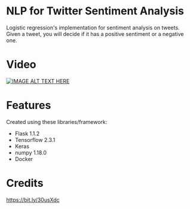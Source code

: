 # NLP for Twitter Sentiment Analysis
Logistic regression's implementation for sentiment analysis on tweets. Given a tweet, you will decide if it has a positive sentiment or a negative one.

# Video
[![IMAGE ALT TEXT HERE](https://img.youtube.com/vi/ohV_MfSESFU/0.jpg)](https://www.youtube.com/watch?v=ohV_MfSESFU)

# Features
Created using these libraries/framework:
- Flask 1.1.2
- Tensorflow 2.3.1
- Keras
- numpy 1.18.0
- Docker

# Credits
https://bit.ly/30usXdc
